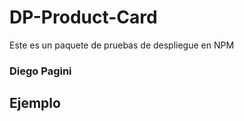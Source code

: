 # DP-Product-Card

Este es un paquete de pruebas de despliegue en NPM

### Diego Pagini

## Ejemplo
